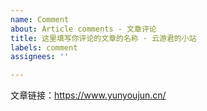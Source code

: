 ```yaml
---
name: Comment
about: Article comments - 文章评论
title: 这里填写你评论的文章的名称 · 云游君的小站
labels: comment
assignees: ''

---
```


文章链接：<https://www.yunyoujun.cn/>

<!--
- 发起前请先检查是否已存在该文章 Issue。请不要重复建立相同 Issue。
- 请替换上方文章链接为你评论的文章链接。
- 请在发起后的 Issue 中再进行评论。

谢谢配合！
-->
